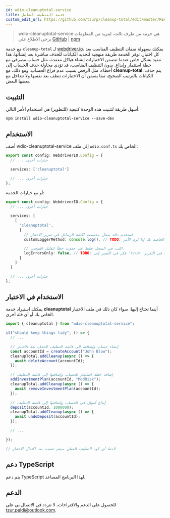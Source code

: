 ```yaml
---
id: wdio-cleanuptotal-service
title: خدمة التنظيف الشامل
custom_edit_url: https://github.com/tzurp/cleanup-total/edit/master/README.md
---
```



> wdio-cleanuptotal-service هي حزمة من طرف ثالث، لمزيد من المعلومات يرجى الاطلاع على [GitHub](https://github.com/tzurp/cleanup-total) | [npm](https://www.npmjs.com/package/wdio-cleanuptotal-service)

مع خدمة `cleanup-total` لـ [webdriver.io](https://webdriver.io/)، يمكنك بسهولة ضمان التنظيف المناسب بعد كل اختبار. توفر الخدمة طريقة منهجية لتحديد الكيانات للحذف مباشرة بعد إنشائها. هذا مفيد بشكل خاص عندما تتضمن الاختبارات إنشاء هياكل معقدة، مثل حساب مصرفي مع خطة استثمار وإيداع. بدون التنظيف المناسب، قد تؤدي محاولة حذف الحساب إلى أخطاء، مثل الرفض بسبب عدم فراغ الحساب. ومع ذلك، مع __cleanup-total__، يتم حذف الكيانات بالترتيب الصحيح، مما يضمن أن الاختبارات تنظف بعد نفسها ولا تتداخل مع بعضها البعض.

## التثبيت
أسهل طريقة لتثبيت هذه الوحدة كتبعية (للتطوير) هي استخدام الأمر التالي:

```
npm install wdio-cleanuptotal-service --save-dev
```

## الاستخدام

أضف wdio-cleanuptotal-service إلى ملف `wdio.conf.ts` الخاص بك:

```typescript
export const config: WebdriverIO.Config = {
  // ... خيارات أخرى

  services: ['cleanuptotal']

  // ... خيارات أخرى
};
```

أو مع خيارات الخدمة:

```typescript
export const config: WebdriverIO.Config = {
  // ... خيارات أخرى

  services: [
    [
      'cleanuptotal',
      {
        // استخدم دالة سجل مخصصة لكتابة الرسائل في تقرير الاختبار
        customLoggerMethod: console.log(), // TODO: استبدل بدالة السجل الخاصة بك إذا لزم الأمر

        // اكتب في السجل فقط عند حدوث خطأ لتقليل الفوضى
        logErrorsOnly: false, // TODO: فكر في التغيير إلى 'true' إذا كان لديك الكثير من الرسائل في التقرير
      }
    ]
  ]

  // ... خيارات أخرى
};
```

## الاستخدام في الاختبار

يمكنك استيراد خدمة __cleanuptotal__ أينما تحتاج إليها، سواء كان ذلك في ملف الاختبار الخاص بك أو أي فئة أخرى.

```typescript
import { cleanuptotal } from "wdio-cleanuptotal-service";

it("should keep things tidy", () => {
  // ...

  // إنشاء حساب وإضافته إلى قائمة التنظيف للحذف بعد الاختبار
  const accountId = createAccount("John Blow");
  cleanupTotal.addCleanup(async () => {
    await deleteAccount(accountId);
  });

  // إضافة خطة استثمار للحساب وإضافتها إلى قائمة التنظيف
  addInvestmentPlan(accountId, "ModRisk");
  cleanupTotal.addCleanup(async () => {
    await removeInvestmentPlan(accountId);
  });

  // إيداع أموال في الحساب وإضافتها إلى قائمة التنظيف
  deposit(accountId, 1000000);
  cleanupTotal.addCleanup(async () => {
    await undoDeposit(accountId);
  });

  // ...

});

// لاحظ أن كود التنظيف الفعلي سيتم تنفيذه بعد اكتمال الاختبار
```

## دعم TypeScript

يتم دعم TypeScript لهذا البرنامج المساعد.

## الدعم

للحصول على الدعم والاقتراحات، لا تتردد في الاتصال بي على [tzur.paldi@outlook.com](https://github.com/tzurp/cleanup-total/blob/master/mailto:tzur.paldi@outlook.com).